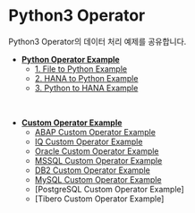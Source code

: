 # Python3 Operator
Python3 Operator의 데이터 처리 예제를 공유합니다.<br>

- **[Python Operator Example](dataconversion/)**
    - [1. File to Python Example](dataconversion#1.-File-to-Python-처리)
    - [2. HANA to Python Example](dataconversion#2.-HANA-to-Python-처리)
    - [3. Python to HANA Example](dataconversion#3.-Python-to-HANA-처리)

<br>

- **[Custom Operator Example](Custom/)**
    - [ABAP Custom Operator Example](Custom/ABAP)
    - [IQ Custom Operator Example](Custom/IQ)
    - [Oracle Custom Operator Example](Custom/Oracle)
    - [MSSQL Custom Operator Example](Custom/MSSQL)
    - [DB2 Custom Operator Example](Custom/DB2)
    - [MySQL Custom Operator Example](Custom/MySQL)
    - [PostgreSQL Custom Operator Example]
    - [Tibero Custom Operator Example]
